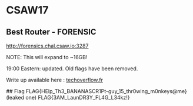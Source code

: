 # CSAW17
## Best Router - FORENSIC
http://forensics.chal.csaw.io:3287

NOTE: This will expand to ~16GB!

19:00 Eastern: updated. Old flags have been removed.

Write up available here : [techoverflow.fr](http://techoverflow.fr/2017/09/18/best-router-forensic-csaw17/)

## Flag
FLAG{HElp_Th3_BANANASCR1Pt-guy_15_thr0wing_m0nkeys@me} (leaked one)
FLAG{3AM_LaunDR3Y_FL4G_L34kz!}
